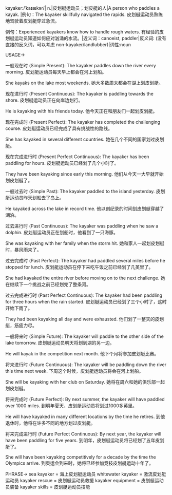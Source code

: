 kayaker:/ˈkaɪækər/| n.|皮划艇运动员；划皮艇的人|A person who paddles a kayak. |例句：The kayaker skillfully navigated the rapids. 皮划艇运动员熟练地驾驶着皮划艇穿过急流。

例句：Experienced kayakers know how to handle rough waters. 有经验的皮划艇运动员知道如何应对汹涌的水流。|近义词：canoeist, paddler|反义词: (没有直接的反义词，可以考虑 non-kayaker/landlubber)|词性:noun


USAGE->

一般现在时 (Simple Present):
The kayaker paddles down the river every morning.  皮划艇运动员每天早上都会在河上划船。

She kayaks on the lake most weekends.  她大多数周末都会在湖上划皮划艇。


现在进行时 (Present Continuous):
The kayaker is paddling towards the shore. 皮划艇运动员正在向岸边划行。

He is kayaking with his friends today.  他今天正在和朋友们一起划皮划艇。


现在完成时 (Present Perfect):
The kayaker has completed the challenging course. 皮划艇运动员已经完成了具有挑战性的路线。

She has kayaked in several different countries.  她在几个不同的国家划过皮划艇。


现在完成进行时 (Present Perfect Continuous):
The kayaker has been paddling for hours. 皮划艇运动员已经划了几个小时了。

They have been kayaking since early this morning.  他们从今天一大早就开始划皮划艇了。


一般过去时 (Simple Past):
The kayaker paddled to the island yesterday. 皮划艇运动员昨天划船去了岛上。

He kayaked across the lake in record time. 他以创纪录的时间划皮划艇穿越了湖泊。


过去进行时 (Past Continuous):
The kayaker was paddling when he saw a dolphin. 皮划艇运动员正在划船时，他看到了一只海豚。

She was kayaking with her family when the storm hit.  她和家人一起划皮划艇时，暴风雨来了。


过去完成时 (Past Perfect):
The kayaker had paddled several miles before he stopped for lunch.  皮划艇运动员在停下来吃午饭之前已经划了几英里了。

She had kayaked the entire river before moving on to the next challenge.  她在继续下一个挑战之前已经划完了整条河。


过去完成进行时 (Past Perfect Continuous):
The kayaker had been paddling for three hours when the rain started. 皮划艇运动员已经划了三个小时了，这时开始下雨了。

They had been kayaking all day and were exhausted.  他们划了一整天的皮划艇，筋疲力尽。


一般将来时 (Simple Future):
The kayaker will paddle to the other side of the lake tomorrow. 皮划艇运动员明天将划到湖的另一边。

He will kayak in the competition next month. 他下个月将参加皮划艇比赛。


将来进行时 (Future Continuous):
The kayaker will be paddling down the river this time next week.  下周这个时候，皮划艇运动员将会在河上划船。

She will be kayaking with her club on Saturday. 她将在周六和她的俱乐部一起划皮划艇。


将来完成时 (Future Perfect):
By next summer, the kayaker will have paddled over 1000 miles.  到明年夏天，皮划艇运动员将划过1000多英里。

He will have kayaked in many different locations by the time he retires.  到他退休时，他将在许多不同的地方划过皮划艇。


将来完成进行时 (Future Perfect Continuous):
By next year, the kayaker will have been paddling for five years.  到明年，皮划艇运动员将已经划了五年皮划艇了。

She will have been kayaking competitively for a decade by the time the Olympics arrive.  到奥运会到来时，她将已经参加竞技皮划艇运动十年了。


PHRASE->
sea kayaker =  海上皮划艇运动员
whitewater kayaker = 激流皮划艇运动员
kayaker rescue = 皮划艇运动员救援
kayaker equipment = 皮划艇运动员装备
kayaker skills = 皮划艇运动员技能
